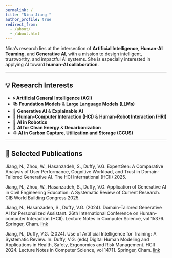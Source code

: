 ```yaml
---
permalink: /
title: "Nina Jiang "
author_profile: true
redirect_from: 
  - /about/
  - /about.html
---
```



Nina’s research lies at the intersection of **Artificial Intelligence**, **Human-AI Teaming**, and **Generative AI**, with a mission to design intelligent, trustworthy, and impactful AI systems. She is especially interested in applying AI toward **human-AI collaboration**.

---

## 💡 Research Interests

- 🌀 **Artificial General Intelligence (AGI)**
- 📚 **Foundation Models** & **Large Language Models (LLMs)**
- 🎨 **Generative AI** & **Explainable AI**
- 🤝 **Human-Computer Interaction (HCI)** & **Human-Robot Interaction (HRI)**
- 🤖 **AI in Robotics**
- 🌱 **AI for Clean Energy** & **Decarbonization**
- ♻️ **AI in Carbon Capture, Utilization and Storage (CCUS)**

---

## 📄 Selected Publications

Jiang, N., Zhou, W., Hasanzadeh, S., Duffy, V.G. ExpertGen: A Comparative Analysis of User Performance, Cognitive Workload, and Trust in Domain-Tailored Generative AI. The HCI International (HCII) 2025.

Jiang, N., Zhou, W., Hasanzadeh, S., Duffy, V.G. Application of Generative AI in Civil Engineering Education: A Systematic Review of Current Research. CIB World Building Congress 2025. 

Jiang, N., Hasanzadeh, S., Duffy, V.G. (2024). Domain-Tailored Generative AI for Personalized Assistant. 26th International Conference on Human-computer Interaction (HCII). Lecture Notes in Computer Science, vol 15376. Springer, Cham. [link](https://dl.acm.org/doi/10.1007/978-3-031-76809-5_17)

Jiang, N., Duffy, V.G. (2024). Use of Artificial Intelligence for Training: A Systematic Review. In: Duffy, V.G. (eds) Digital Human Modeling and Applications in Health, Safety, Ergonomics and Risk Management. HCII 2024. Lecture Notes in Computer Science, vol 14711. Springer, Cham. [link](https://link.springer.com/book/9783031935022?srsltid=AfmBOop9X_QMXTxeTNws2ot4Thc3hf70yfEnGzm3PBtedNVvmZkmCk0C)



